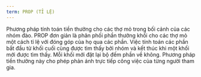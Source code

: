 ```yaml
---
term: PROP (TỈ LỆ)
---
```


Phương pháp tính toán tiền thưởng cho các thợ mỏ trong bối cảnh của các nhóm đào. PROP đơn giản là phân phối phần thưởng khối cho các thợ mỏ một cách tỉ lệ với đóng góp của họ qua các phần. Việc tính toán các phần bắt đầu từ khối cuối cùng được tìm thấy bởi nhóm và kết thúc khi một khối mới được tìm thấy. Mỗi khối mới đặt lại bộ đếm phần về không. Phương pháp tiền thưởng này cho phép phản ánh trực tiếp công việc của từng người tham gia.